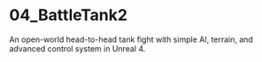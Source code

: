 # 04_BattleTank2
An open-world head-to-head tank fight with simple AI, terrain, and advanced control system in Unreal 4.
